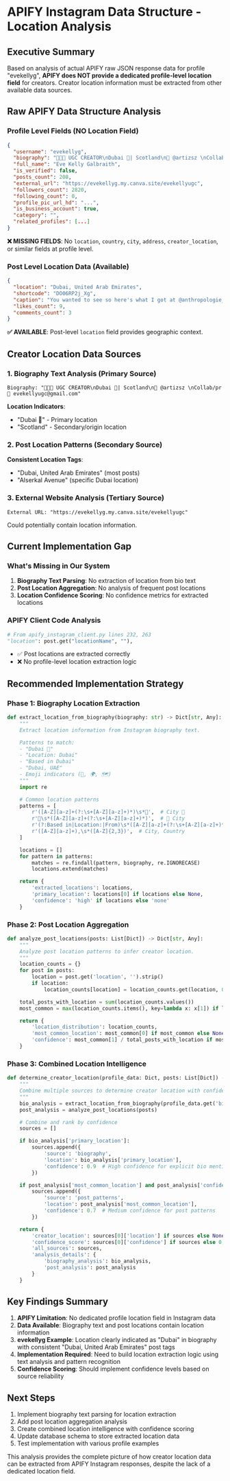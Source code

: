 # APIFY Instagram Data Structure - Location Analysis

## Executive Summary
Based on analysis of actual APIFY raw JSON response data for profile "evekellyg", **APIFY does NOT provide a dedicated profile-level location field** for creators. Creator location information must be extracted from other available data sources.

## Raw APIFY Data Structure Analysis

### Profile Level Fields (NO Location Field)
```json
{
  "username": "evekellyg",
  "biography": "🪩🥂💖 UGC CREATOR\nDubai 📍| Scotland\n💍 @artizsz \nCollab/pr 💌 evekellyugc@gmail.com",
  "full_name": "Eve Kelly Galbraith",
  "is_verified": false,
  "posts_count": 208,
  "external_url": "https://evekellyg.my.canva.site/evekellyugc",
  "followers_count": 2820,
  "following_count": 0,
  "profile_pic_url_hd": "...",
  "is_business_account": true,
  "category": "",
  "related_profiles": [...]
}
```

**❌ MISSING FIELDS**: No `location`, `country`, `city`, `address`, `creator_location`, or similar fields at profile level.

### Post Level Location Data (Available)
```json
{
  "location": "Dubai, United Arab Emirates",
  "shortcode": "DO06RP2j_Xg",
  "caption": "You wanted to see so here's what I got at @anthropologie_arabia...",
  "likes_count": 9,
  "comments_count": 3
}
```

**✅ AVAILABLE**: Post-level `location` field provides geographic context.

## Creator Location Data Sources

### 1. Biography Text Analysis (Primary Source)
```
Biography: "🪩🥂💖 UGC CREATOR\nDubai 📍| Scotland\n💍 @artizsz \nCollab/pr 💌 evekellyugc@gmail.com"
```
**Location Indicators**:
- "Dubai 📍" - Primary location
- "Scotland" - Secondary/origin location

### 2. Post Location Patterns (Secondary Source)
**Consistent Location Tags**:
- "Dubai, United Arab Emirates" (most posts)
- "Alserkal Avenue" (specific Dubai location)

### 3. External Website Analysis (Tertiary Source)
```
External URL: "https://evekellyg.my.canva.site/evekellyugc"
```
Could potentially contain location information.

## Current Implementation Gap

### What's Missing in Our System
1. **Biography Text Parsing**: No extraction of location from bio text
2. **Post Location Aggregation**: No analysis of frequent post locations
3. **Location Confidence Scoring**: No confidence metrics for extracted locations

### APIFY Client Code Analysis
```python
# From apify_instagram_client.py lines 232, 263
"location": post.get("locationName", ""),
```
- ✅ Post locations are extracted correctly
- ❌ No profile-level location extraction logic

## Recommended Implementation Strategy

### Phase 1: Biography Location Extraction
```python
def extract_location_from_biography(biography: str) -> Dict[str, Any]:
    """
    Extract location information from Instagram biography text.

    Patterns to match:
    - "Dubai 📍"
    - "Location: Dubai"
    - "Based in Dubai"
    - "Dubai, UAE"
    - Emoji indicators (📍, 🌍, 🗺️)
    """
    import re

    # Common location patterns
    patterns = [
        r'([A-Z][a-z]+(?:\s+[A-Z][a-z]+)*)\s*📍',  # City 📍
        r'📍\s*([A-Z][a-z]+(?:\s+[A-Z][a-z]+)*)',  # 📍 City
        r'(?:Based in|Location:|From)\s*([A-Z][a-z]+(?:\s+[A-Z][a-z]+)*)',
        r'([A-Z][a-z]+),\s*([A-Z]{2,3})',  # City, Country
    ]

    locations = []
    for pattern in patterns:
        matches = re.findall(pattern, biography, re.IGNORECASE)
        locations.extend(matches)

    return {
        'extracted_locations': locations,
        'primary_location': locations[0] if locations else None,
        'confidence': 'high' if locations else 'none'
    }
```

### Phase 2: Post Location Aggregation
```python
def analyze_post_locations(posts: List[Dict]) -> Dict[str, Any]:
    """
    Analyze post location patterns to infer creator location.
    """
    location_counts = {}
    for post in posts:
        location = post.get('location', '').strip()
        if location:
            location_counts[location] = location_counts.get(location, 0) + 1

    total_posts_with_location = sum(location_counts.values())
    most_common = max(location_counts.items(), key=lambda x: x[1]) if location_counts else None

    return {
        'location_distribution': location_counts,
        'most_common_location': most_common[0] if most_common else None,
        'confidence': most_common[1] / total_posts_with_location if most_common and total_posts_with_location > 0 else 0
    }
```

### Phase 3: Combined Location Intelligence
```python
def determine_creator_location(profile_data: Dict, posts: List[Dict]) -> Dict[str, Any]:
    """
    Combine multiple sources to determine creator location with confidence scoring.
    """
    bio_analysis = extract_location_from_biography(profile_data.get('biography', ''))
    post_analysis = analyze_post_locations(posts)

    # Combine and rank by confidence
    sources = []

    if bio_analysis['primary_location']:
        sources.append({
            'source': 'biography',
            'location': bio_analysis['primary_location'],
            'confidence': 0.9  # High confidence for explicit bio mentions
        })

    if post_analysis['most_common_location'] and post_analysis['confidence'] > 0.7:
        sources.append({
            'source': 'post_patterns',
            'location': post_analysis['most_common_location'],
            'confidence': 0.7  # Medium confidence for post patterns
        })

    return {
        'creator_location': sources[0]['location'] if sources else None,
        'confidence_score': sources[0]['confidence'] if sources else 0,
        'all_sources': sources,
        'analysis_details': {
            'biography_analysis': bio_analysis,
            'post_analysis': post_analysis
        }
    }
```

## Key Findings Summary

1. **APIFY Limitation**: No dedicated profile location field in Instagram data
2. **Data Available**: Biography text and post locations contain location information
3. **evekellyg Example**: Location clearly indicated as "Dubai" in biography with consistent "Dubai, United Arab Emirates" post tags
4. **Implementation Required**: Need to build location extraction logic using text analysis and pattern recognition
5. **Confidence Scoring**: Should implement confidence levels based on source reliability

## Next Steps

1. Implement biography text parsing for location extraction
2. Add post location aggregation analysis
3. Create combined location intelligence with confidence scoring
4. Update database schema to store extracted location data
5. Test implementation with various profile examples

This analysis provides the complete picture of how creator location data can be extracted from APIFY Instagram responses, despite the lack of a dedicated location field.